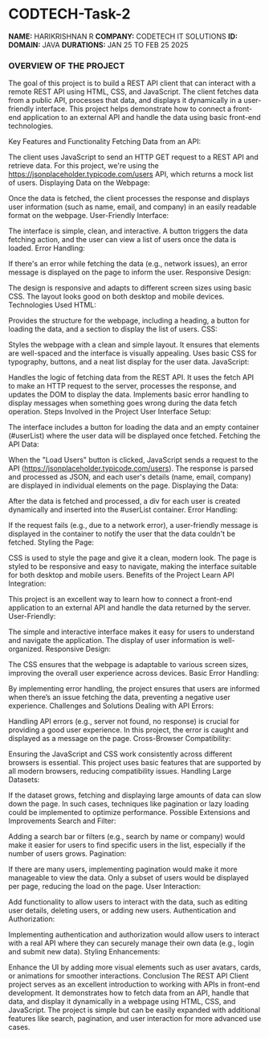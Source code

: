 # CODTECH-Task-2
**NAME:** HARIKRISHNAN R
**COMPANY:** CODETECH IT SOLUTIONS
**ID:** 
**DOMAIN:** JAVA
**DURATIONS:** JAN 25 TO FEB 25 2025



### OVERVIEW OF THE PROJECT 



The goal of this project is to build a REST API client that can interact with a remote REST API using HTML, CSS, and JavaScript. The client fetches data from a public API, processes that data, and displays it dynamically in a user-friendly interface. This project helps demonstrate how to connect a front-end application to an external API and handle the data using basic front-end technologies.

Key Features and Functionality
Fetching Data from an API:

The client uses JavaScript to send an HTTP GET request to a REST API and retrieve data. For this project, we're using the https://jsonplaceholder.typicode.com/users API, which returns a mock list of users.
Displaying Data on the Webpage:

Once the data is fetched, the client processes the response and displays user information (such as name, email, and company) in an easily readable format on the webpage.
User-Friendly Interface:

The interface is simple, clean, and interactive. A button triggers the data fetching action, and the user can view a list of users once the data is loaded.
Error Handling:

If there's an error while fetching the data (e.g., network issues), an error message is displayed on the page to inform the user.
Responsive Design:

The design is responsive and adapts to different screen sizes using basic CSS. The layout looks good on both desktop and mobile devices.
Technologies Used
HTML:

Provides the structure for the webpage, including a heading, a button for loading the data, and a section to display the list of users.
CSS:

Styles the webpage with a clean and simple layout. It ensures that elements are well-spaced and the interface is visually appealing.
Uses basic CSS for typography, buttons, and a neat list display for the user data.
JavaScript:

Handles the logic of fetching data from the REST API. It uses the fetch API to make an HTTP request to the server, processes the response, and updates the DOM to display the data.
Implements basic error handling to display messages when something goes wrong during the data fetch operation.
Steps Involved in the Project
User Interface Setup:

The interface includes a button for loading the data and an empty container (#userList) where the user data will be displayed once fetched.
Fetching the API Data:

When the "Load Users" button is clicked, JavaScript sends a request to the API (https://jsonplaceholder.typicode.com/users).
The response is parsed and processed as JSON, and each user's details (name, email, company) are displayed in individual elements on the page.
Displaying the Data:

After the data is fetched and processed, a div for each user is created dynamically and inserted into the #userList container.
Error Handling:

If the request fails (e.g., due to a network error), a user-friendly message is displayed in the container to notify the user that the data couldn't be fetched.
Styling the Page:

CSS is used to style the page and give it a clean, modern look. The page is styled to be responsive and easy to navigate, making the interface suitable for both desktop and mobile users.
Benefits of the Project
Learn API Integration:

This project is an excellent way to learn how to connect a front-end application to an external API and handle the data returned by the server.
User-Friendly:

The simple and interactive interface makes it easy for users to understand and navigate the application. The display of user information is well-organized.
Responsive Design:

The CSS ensures that the webpage is adaptable to various screen sizes, improving the overall user experience across devices.
Basic Error Handling:

By implementing error handling, the project ensures that users are informed when there’s an issue fetching the data, preventing a negative user experience.
Challenges and Solutions
Dealing with API Errors:

Handling API errors (e.g., server not found, no response) is crucial for providing a good user experience. In this project, the error is caught and displayed as a message on the page.
Cross-Browser Compatibility:

Ensuring the JavaScript and CSS work consistently across different browsers is essential. This project uses basic features that are supported by all modern browsers, reducing compatibility issues.
Handling Large Datasets:

If the dataset grows, fetching and displaying large amounts of data can slow down the page. In such cases, techniques like pagination or lazy loading could be implemented to optimize performance.
Possible Extensions and Improvements
Search and Filter:

Adding a search bar or filters (e.g., search by name or company) would make it easier for users to find specific users in the list, especially if the number of users grows.
Pagination:

If there are many users, implementing pagination would make it more manageable to view the data. Only a subset of users would be displayed per page, reducing the load on the page.
User Interaction:

Add functionality to allow users to interact with the data, such as editing user details, deleting users, or adding new users.
Authentication and Authorization:

Implementing authentication and authorization would allow users to interact with a real API where they can securely manage their own data (e.g., login and submit new data).
Styling Enhancements:

Enhance the UI by adding more visual elements such as user avatars, cards, or animations for smoother interactions.
Conclusion
The REST API Client project serves as an excellent introduction to working with APIs in front-end development. It demonstrates how to fetch data from an API, handle that data, and display it dynamically in a webpage using HTML, CSS, and JavaScript. The project is simple but can be easily expanded with additional features like search, pagination, and user interaction for more advanced use cases.
